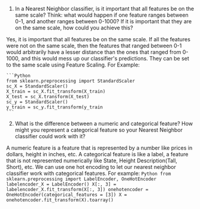 1. In a Nearest Neighbor classifier, is it important that all features be on the same scale?
	Think: what would happen if one feature ranges between 0-1, and another ranges
	between 0-1000? If it is important that they are on the same scale, how could you
	achieve this?

Yes, it is important that all features be on the same scale. If all the features were not on the same scale, then the features that ranged between 0-1 would arbitrarily have a lesser distance than the ones that ranged from 0-1000, and this would mess up our classifier's predictions. They can be set to the same scale using Feature Scaling. For Example:

    ```Python
    from sklearn.preprocessing import StandardScaler
	sc_X = StandardScaler()
	X_train = sc_X.fit_transform(X_train)
	X_test = sc_X.transform(X_test)
	sc_y = StandardScaler()
	y_train = sc_y.fit_transform(y_train
	```
2. What is the difference between a numeric and categorical feature? How might you
	represent a categorical feature so your Nearest Neighbor classifier could work with it?
    
A numeric feature is a feature that is represented by a number like prices in dollars, height in inches, etc. A categorical feature is like a label, a feature that is not represented numerically like State, Height Description(Tall, Short), etc. We can use one hot encoding to let our nearest neighbor classifier work with categorical features. For example:
    ```Python
    from sklearn.preprocessing import LabelEncoder, OneHotEncoder
	labelencoder_X = LabelEncoder()
	X[:, 3] = labelencoder_X.fit_transform(X[:, 3])
	onehotencoder = OneHotEncoder(categorical_features = [3])
	X = onehotencoder.fit_transform(X).toarray()
	```
